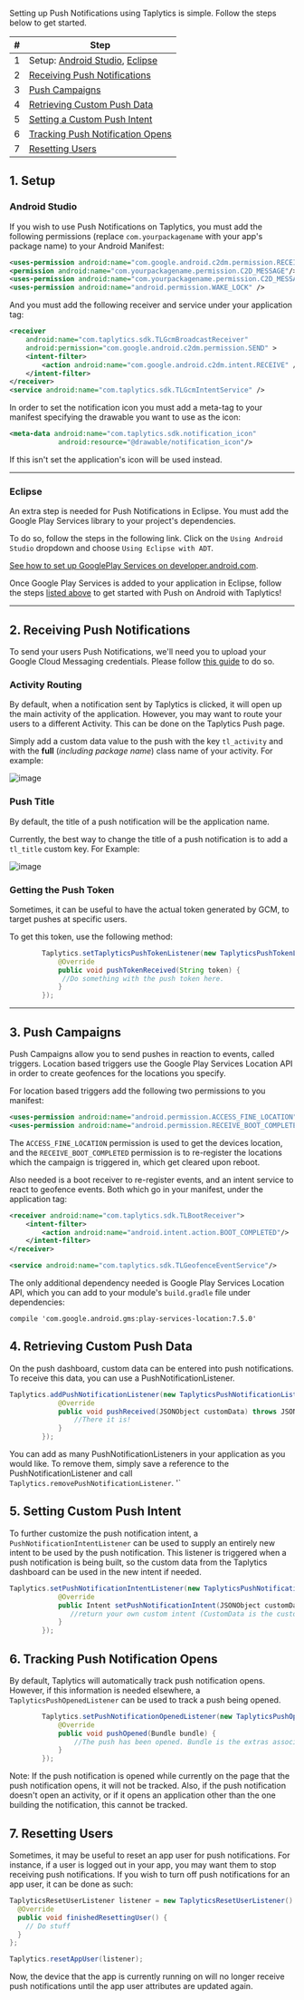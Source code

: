 Setting up Push Notifications using Taplytics is simple. Follow the steps below to get started.

|#  |Step                                                                       |
|---|---                                                                        |
|1  |  Setup: [Android Studio](#android-studio), [Eclipse](#eclipse)            |
|2  | [Receiving Push Notifications](#2-receiving-push-notifications)           |
|3  | [Push Campaigns](#3-push-campaigns)                                       |
|4  | [Retrieving Custom Push Data](#3-retrieving-custom-push-data)             |
|5  | [Setting a Custom Push Intent](#4-setting-custom-push-intent)             |
|6  | [Tracking Push Notification Opens](#5-tracking-push-notification-opens)   |                
|7  | [Resetting Users](#6-resetting-users)                                     |

## 1. Setup

### Android Studio

If you wish to use Push Notifications on Taplytics, you must add the following permissions (replace `com.yourpackagename` with your app's package name) to your Android Manifest:

```xml
<uses-permission android:name="com.google.android.c2dm.permission.RECEIVE" />
<permission android:name="com.yourpackagename.permission.C2D_MESSAGE"/>
<uses-permission android:name="com.yourpackagename.permission.C2D_MESSAGE" />
<uses-permission android:name="android.permission.WAKE_LOCK" />
```
And you must add the following receiver and service under your application tag:

```xml
<receiver
    android:name="com.taplytics.sdk.TLGcmBroadcastReceiver"
    android:permission="com.google.android.c2dm.permission.SEND" >
    <intent-filter>
        <action android:name="com.google.android.c2dm.intent.RECEIVE" />
    </intent-filter>
</receiver>
<service android:name="com.taplytics.sdk.TLGcmIntentService" />
```

In order to set the notification icon you must add a meta-tag to your manifest specifying the drawable you want to use as the icon:

```xml
<meta-data android:name="com.taplytics.sdk.notification_icon"
            android:resource="@drawable/notification_icon"/>
```

If this isn't set the application's icon will be used instead.

---

### Eclipse

An extra step is needed for Push Notifications in Eclipse. You must add the Google Play Services library to your project's dependencies. 

To do so, follow the steps in the following link. Click on the `Using Android Studio` dropdown and choose `Using Eclipse with ADT`.

[See how to set up GooglePlay Services on developer.android.com](http://developer.android.com/google/play-services/setup.html).

Once Google Play Services is added to your application in Eclipse, follow the steps [listed above](#android-studio) to get started with Push on Android with Taplytics!

---

## 2. Receiving Push Notifications

To send your users Push Notifications, we'll need you to upload your Google Cloud Messaging credentials. Please follow [this guide](https://taplytics.com/docs/guides/push-notifications/google-push-certificates) to do so.

### Activity Routing

By default, when a notification sent by Taplytics is clicked, it will open up the main activity of the application. However, you may want to route your users to a different Activity. This can be done on the Taplytics Push page.

Simply add a custom data value to the push with the key `tl_activity` and with the **full** (_including package name_) class name of your activity. For example:


![image](https://s3.amazonaws.com/cdn.taplytics.com/Images/push_custom_data.png)

### Push Title

By default, the title of a push notification will be the application name. 

Currently, the best way to change the title of a push notification is to add a `tl_title` custom key. For Example:

![image](https://s3.amazonaws.com/cdn.taplytics.com/Images/push_custom_data_2.png)

### Getting the Push Token
Sometimes, it can be useful to have the actual token generated by GCM, to target pushes at specific users.

To get this token, use the following method:

```java
        Taplytics.setTaplyticsPushTokenListener(new TaplyticsPushTokenListener() {
            @Override
            public void pushTokenReceived(String token) {
             //Do something with the push token here.
            }
        });
```

---


## 3. Push Campaigns

Push Campaigns allow you to send pushes in reaction to events, called triggers. Location based triggers use the Google Play Services Location API in order to create geofences for the locations you specify.

For location based triggers add the following two permissions to you manifest:

```xml 
<uses-permission android:name="android.permission.ACCESS_FINE_LOCATION"/>
<uses-permission android:name="android.permission.RECEIVE_BOOT_COMPLETED"/>
``` 

The `ACCESS_FINE_LOCATION` permission is used to get the devices location, and the `RECEIVE_BOOT_COMPLETED` permission is to re-register the locations which the campaign is triggered in, which get cleared upon reboot.


Also needed is a boot receiver to re-register events, and an intent service to react to geofence events. Both which go in your manifest, under the application tag:

```xml
<receiver android:name="com.taplytics.sdk.TLBootReceiver">
	<intent-filter>
		<action android:name="android.intent.action.BOOT_COMPLETED"/>
	</intent-filter>
</receiver>

<service android:name="com.taplytics.sdk.TLGeofenceEventService"/>
```

The only additional dependency needed is Google Play Services Location API, which you can add to your module's  `build.gradle` file under dependencies:

`compile 'com.google.android.gms:play-services-location:7.5.0'`

## 4. Retrieving Custom Push Data

On the push dashboard, custom data can be entered into push notifications. To receive this data, you can use a PushNotificationListener. 

```java
Taplytics.addPushNotificationListener(new TaplyticsPushNotificationListener() {
            @Override
            public void pushReceived(JSONObject customData) throws JSONException {
                //There it is!
            }
        });
```

You can add as many PushNotificationListeners in your application as you would like. To remove them, simply save a reference to the PushNotificationListener and call `Taplytics.removePushNotificationListener`. '`

## 5. Setting Custom Push Intent

To further customize the push notification intent, a ```PushNotificationIntentListener``` can be used to supply an entirely new intent to be used by the push notification. This listener is triggered when a push notification is being built, so the custom data from the Taplytics dashboard can be used in the new intent if needed.  

```java
Taplytics.setPushNotificationIntentListener(new TaplyticsPushNotificationIntentListener() {
            @Override
            public Intent setPushNotificationIntent(JSONObject customData) throws JSONException {
               //return your own custom intent (CustomData is the custom keys from the dashboard)
            }
        });                
```

## 6. Tracking Push Notification Opens

By default, Taplytics will automatically track push notification opens. However, if this information is needed elsewhere, a `TaplyticsPushOpenedListener` can be used to track a push being opened.


```java
        Taplytics.setPushNotificationOpenedListener(new TaplyticsPushOpenedListener() {
            @Override
            public void pushOpened(Bundle bundle) {
                //The push has been opened. Bundle is the extras associated with the intent. 
            }
        });
```

Note: If the push notification is opened while currently on the page that the push notification opens, it will not be tracked. Also, if the push notification doesn't open an activity, or if it opens an application other than the one building the notification, this cannot be tracked. 


## 7. Resetting Users

Sometimes, it may be useful to reset an app user for push notifications. For instance, if a user is logged out in your app, you may want them to stop receiving push notifications. If you wish to turn off push notifications for an app user, it can be done as such:

```java
TaplyticsResetUserListener listener = new TaplyticsResetUserListener() {
  @Override
  public void finishedResettingUser() {
    // Do stuff
  }
};

Taplytics.resetAppUser(listener);
```

Now, the device that the app is currently running on will no longer receive push notifications until the app user attributes are updated again.


